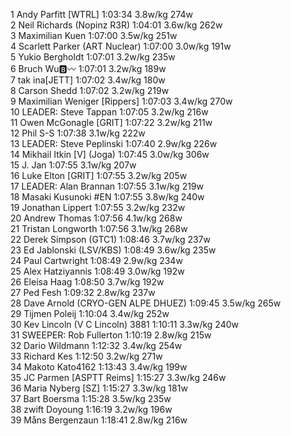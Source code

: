   1  Andy Parfitt [WTRL]  1:03:34      3.8w/kg        274w        
  2  Neil Richards (Nopinz R3R)  1:04:01      3.6w/kg        262w        
  3  Maximilian Kuen  1:07:00      3.5w/kg        251w        
  4  Scarlett Parker (ART Nuclear)  1:07:00      3.0w/kg        191w        
  5  Yukio Bergholdt  1:07:01      3.2w/kg        235w        
  6  Bruch Wu🅱〰  1:07:01      3.2w/kg        189w        
  7  tak ina[JETT]  1:07:02      3.4w/kg        180w        
  8  Carson Shedd  1:07:02      3.2w/kg        219w        
  9  Maximilian Weniger [Rippers]  1:07:03      3.4w/kg        270w        
 10  LEADER: Steve Tappan  1:07:05      3.2w/kg        216w        
 11  Owen McGonagle [GRIT]  1:07:22      3.2w/kg        211w        
 12  Phil S-S  1:07:38      3.1w/kg        222w        
 13  LEADER: Steve Peplinski  1:07:40      2.9w/kg        226w        
 14  Mikhail Itkin [V] (Joga)  1:07:45      3.0w/kg        306w        
 15  J. Jan  1:07:55      3.1w/kg        207w        
 16  Luke Elton [GRIT]  1:07:55      3.2w/kg        205w        
 17  LEADER: Alan Brannan  1:07:55      3.1w/kg        219w        
 18  Masaki Kusunoki #EN  1:07:55      3.8w/kg        240w        
 19  Jonathan Lippert  1:07:55      3.2w/kg        232w        
 20  Andrew Thomas  1:07:56      4.1w/kg        268w        
 21  Tristan Longworth  1:07:56      3.1w/kg        268w        
 22  Derek Simpson (GTC1)  1:08:46      3.7w/kg        237w        
 23  Ed Jablonski (LSV/KBS)  1:08:49      3.6w/kg        235w        
 24  Paul Cartwright  1:08:49      2.9w/kg        234w        
 25  Alex Hatziyannis  1:08:49      3.0w/kg        192w        
 26  Eleisa Haag  1:08:50      3.7w/kg        192w        
 27  Ped Fesh  1:09:32      2.8w/kg        237w        
 28  Dave Arnold (CRYO-GEN ALPE DHUEZ)  1:09:45      3.5w/kg        265w        
 29  Tijmen Poleij  1:10:04      3.4w/kg        252w        
 30  Kev Lincoln (V C Lincoln) 3881  1:10:11      3.3w/kg        240w        
 31  SWEEPER: Rob Fullerton  1:10:19      2.8w/kg        215w        
 32  Dario Wildmann  1:12:32      3.4w/kg        254w        
 33  Richard Kes  1:12:50      3.2w/kg        271w        
 34  Makoto Kato4162  1:13:43      3.4w/kg        199w        
 35  JC Parmen [ASPTT Reims]  1:15:27      3.3w/kg        246w        
 36  Maria Nyberg [SZ]  1:15:27      3.3w/kg        181w        
 37  Bart Boersma  1:15:28      3.5w/kg        235w        
 38  zwift Doyoung  1:16:19      3.2w/kg        196w        
 39  Måns Bergenzaun  1:18:41      2.8w/kg        216w        
